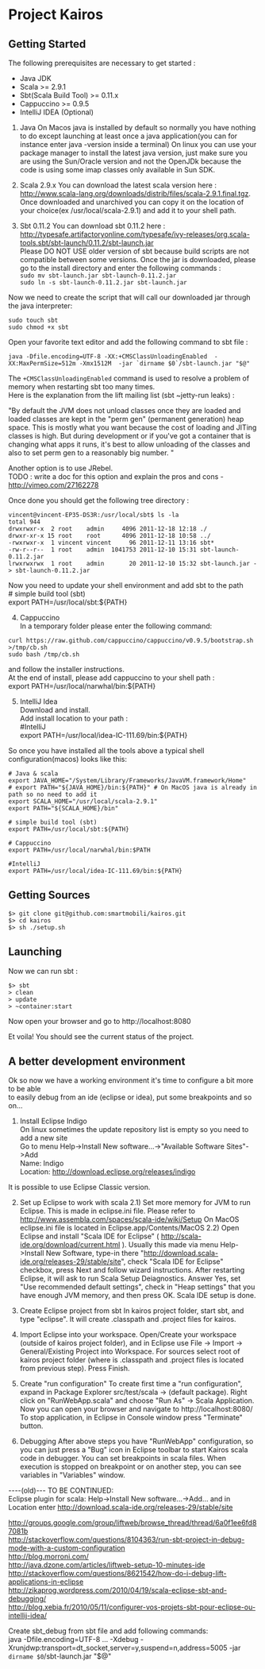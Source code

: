 Project Kairos
==============

Getting Started
---------------
The following prerequisites are necessary to get started :

* Java JDK
* Scala >= 2.9.1
* Sbt(Scala Build Tool) >= 0.11.x
* Cappuccino >= 0.9.5
* IntelliJ IDEA (Optional)

1) Java 
On Macos java is installed by default so normally you have nothing to do except launching at least once a java application(you can for instance enter java -version inside a terminal)
On linux you can use your package manager to install the latest java version, just make sure you are
using the Sun/Oracle version and not the OpenJDk because the code is using some imap classes only
available in Sun SDK.

2) Scala 2.9.x
You can download the latest scala version here : http://www.scala-lang.org/downloads/distrib/files/scala-2.9.1.final.tgz.  
Once downloaded and unarchived you can copy it on the location of your choice(ex /usr/local/scala-2.9.1) and add it to your shell path.

3) Sbt 0.11.2
You can download sbt 0.11.2 here : http://typesafe.artifactoryonline.com/typesafe/ivy-releases/org.scala-tools.sbt/sbt-launch/0.11.2/sbt-launch.jar  
Please DO NOT USE older version of sbt because build scripts are not compatible between some versions. 
Once the jar is downloaded, please go to the install directory and enter the following commands :  
`sudo mv sbt-launch.jar sbt-launch-0.11.2.jar`  
`sudo ln -s sbt-launch-0.11.2.jar sbt-launch.jar`  

Now we need to create the script that will call our downloaded jar through the java interpreter:  

`sudo touch sbt`  
`sudo chmod +x sbt`  

Open your favorite text editor and add the following command to sbt file :  

    java -Dfile.encoding=UTF-8 -XX:+CMSClassUnloadingEnabled  -XX:MaxPermSize=512m -Xmx1512M  -jar `dirname $0`/sbt-launch.jar "$@"

The `+CMSClassUnloadingEnabled` command is used to resolve a problem of memory when restarting sbt too many times.  
Here is the explanation from the lift mailing list (sbt ~jetty-run leaks) :

"By default the JVM does not unload classes once they are loaded and loaded 
classes are kept in the "perm gen" (permanent generation) heap space.  This 
is mostly what you want because the cost of loading and JITing classes is 
high.  But during development or if you've got a container that is changing 
what apps it runs, it's best to allow unloading of the classes and also to 
set perm gen to a reasonably big number. "

Another option is to use JRebel.  
TODO : write a doc for this option and explain the pros and cons - http://vimeo.com/27162278

Once done you should get the following tree directory :  

    vincent@vincent-EP35-DS3R:/usr/local/sbt$ ls -la  
    total 944  
    drwxrwxr-x  2 root    admin     4096 2011-12-18 12:18 ./  
    drwxr-xr-x 15 root    root      4096 2011-12-18 10:58 ../  
    -rwxrwxr-x  1 vincent vincent     96 2011-12-11 13:16 sbt*  
    -rw-r--r--  1 root    admin  1041753 2011-12-10 15:31 sbt-launch-0.11.2.jar  
    lrwxrwxrwx  1 root    admin       20 2011-12-10 15:32 sbt-launch.jar -> sbt-launch-0.11.2.jar  

Now you need to update your shell environment and add sbt to the path  
    # simple build tool (sbt)  
    export PATH=/usr/local/sbt:${PATH}  

4) Cappuccino  
In a temporary folder please enter the following command:  
  
`curl https://raw.github.com/cappuccino/cappuccino/v0.9.5/bootstrap.sh >/tmp/cb.sh`  
`sudo bash /tmp/cb.sh`  

and follow the installer instructions.  
At the end of install, please add cappuccino to your shell path :  
    export PATH=/usr/local/narwhal/bin:${PATH}  

5) IntelliJ Idea  
Download and install.  
Add install location to your path :  
    #IntelliJ  
    export PATH=/usr/local/idea-IC-111.69/bin:${PATH}  



So once you have installed all the tools above a typical shell configuration(macos) looks like this:  

    # Java & scala  
    export JAVA_HOME="/System/Library/Frameworks/JavaVM.framework/Home"
    # export PATH="${JAVA_HOME}/bin:${PATH}" # On MacOS java is already in path so no need to add it
    export SCALA_HOME="/usr/local/scala-2.9.1"  
    export PATH="${SCALA_HOME}/bin"  

    # simple build tool (sbt)  
    export PATH=/usr/local/sbt:${PATH}  

    # Cappuccino  
    export PATH=/usr/local/narwhal/bin:$PATH  

    #IntelliJ  
    export PATH=/usr/local/idea-IC-111.69/bin:${PATH}  

Getting Sources  
---------------  
  
`$> git clone git@github.com:smartmobili/kairos.git`  
`$> cd kairos`  
`$> sh ./setup.sh`  

Launching
---------------

Now we can run sbt :  

`$> sbt`  
`> clean`  
`> update`  
`> ~container:start`  

Now open your browser and go to http://localhost:8080  

Et voila! You should see the current status of the project.  

A better development environment
---------------
Ok so now we have a working environment it's time to configure a bit more to be able  
to easily debug from an ide (eclipse or idea), put some breakpoints and so on...  

1) Install Eclipse Indigo  
On linux sometimes the update repository list is empty so you need to add a new site  
Go to menu Help->Install New software...->"Available Software Sites"->Add  
Name: Indigo  
Location: http://download.eclipse.org/releases/indigo  

It is possible to use Eclipse Classic version.

2) Set up Eclipse to work with scala
2.1) Set more memory for JVM to run Eclipse. This is made in eclipse.ini file. Please refer to http://www.assembla.com/spaces/scala-ide/wiki/Setup
On MacOS eclipse.ini file is located in Eclipse.app/Contents/MacOS
2.2) Open Eclipse and install "Scala IDE for Eclipse" ( http://scala-ide.org/download/current.html ).
Usually this made via menu Help->Install New Software, type-in there "http://download.scala-ide.org/releases-29/stable/site", check "Scala IDE for Eclipse" checkbox, press Next and follow wizard instructions. After restarting Eclipse, it will ask to run Scala Setup Deiagnostics. Answer Yes, set "Use recommended default settings", check in "Heap settings" that you have enough JVM memory, and then press OK. Scala IDE setup is done.

3) Create Eclipse project from sbt
In kairos project folder, start sbt, and type "eclipse". It will create .classpath and .project files for kairos.

4) Import Eclipse into your workspace.
Open/Create your workspace (outside of kairos project folder), and in Eclipse use File → Import → General/Existing Project into Workspace. For sources select root of kairos project folder (where is .classpath and .project files is located from previous step). Press Finish.

5) Create "run configuration"
To create first time a "run configuration", expand in Package Explorer src/test/scala → (default package). Right click on "RunWebApp.scala" and choose "Run As" → Scala Application. Now you can open your browser and navigate to http://localhost:8080/
To stop application, in Eclipse in Console window press "Terminate" button.

6) Debugging
After above steps you have "RunWebApp" configuration, so you can just press a "Bug" icon in Eclipse toolbar to start Kairos scala code in debugger. You can set breakpoints in scala files. When execution is stopped on breakpoint or on another step, you can see variables in "Variables" window.

----(old)---
TO BE CONTINUED:  
Eclipse plugin for scala: Help->Install New software...->Add... and in Location enter   http://download.scala-ide.org/releases-29/stable/site  


http://groups.google.com/group/liftweb/browse_thread/thread/6a0f1ee6fd87081b  
http://stackoverflow.com/questions/8104363/run-sbt-project-in-debug-mode-with-a-custom-configuration  
http://blog.morroni.com/  
http://java.dzone.com/articles/liftweb-setup-10-minutes-ide  
http://stackoverflow.com/questions/8621542/how-do-i-debug-lift-applications-in-eclipse  
http://zikaprog.wordpress.com/2010/04/19/scala-eclipse-sbt-and-debugging/  
http://blog.xebia.fr/2010/05/11/configurer-vos-projets-sbt-pour-eclipse-ou-intellij-idea/  

Create sbt_debug from sbt file and add following commands:  
java -Dfile.encoding=UTF-8 ... -Xdebug -Xrunjdwp:transport=dt_socket,server=y,suspend=n,address=5005 -jar `dirname $0`/sbt-launch.jar "$@"  




